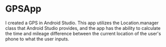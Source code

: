 # GPSApp
I created a GPS in Android Studio. This app utilizes the Location.manager class that Android Studio provides, and the app has the ability to calculate the time and mileage difference between the current location of the user's phone to what the user inputs.
